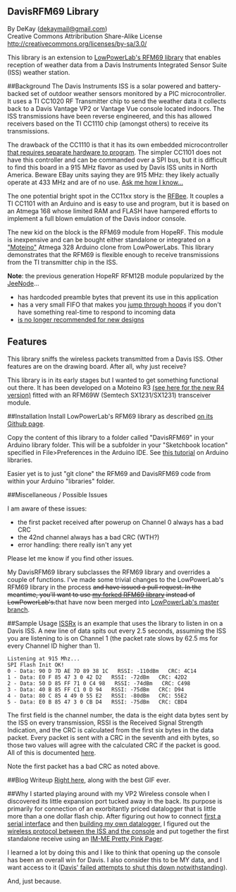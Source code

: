 DavisRFM69 Library
-------------------
By DeKay (dekaymail@gmail.com)
<br>
Creative Commons Attribribution Share-Alike License
http://creativecommons.org/licenses/by-sa/3.0/

This library is an extension to [LowPowerLab's RFM69 library](https://github.com/LowPowerLab/RFM69) that enables reception of weather data from a Davis Instruments Integrated Sensor Suite (ISS) weather station.

##Background
The Davis Instruments ISS is a solar powered and battery-backed set of outdoor weather sensors monitored by a PIC microcontroller.  It uses a TI CC1020 RF Transmitter chip to send the weather data it collects back to a Davis Vantage VP2 or Vantage Vue console located indoors.  The ISS transmissions have been reverse engineered, and this has allowed receivers based on the TI CC1110 chip (amongst others) to receive its transmissions.

The drawback of the CC1110 is that it has its own embedded microcontroller [that requires separate hardware to program](http://madscientistlabs.blogspot.ca/2012/01/troubles-with-im-me-and-goodfet.html).  The simpler CC1101 does not have this controller and can be commanded over a SPI bus, but it is difficult to find this board in a 915 MHz flavor as used by Davis ISS units in North America.  Beware EBay units saying they are 915 MHz: they likely actually operate at 433 MHz and are of no use.  [Ask me how I know...](http://madscientistlabs.blogspot.ca/2013/04/dead-end.html)

The one potential bright spot in the CC11xx story is the [RFBee](http://www.seeedstudio.com/depot/rfbee-v11-wireless-arduino-compatible-node-p-614.html).  It couples a TI CC1101 with an Arduino and is easy to use and program, but it is based on an Atmega 168 whose limited RAM and FLASH have hampered efforts to implement a full blown emulation of the Davis indoor console.

The new kid on the block is the RFM69 module from HopeRF.  This module is inexpensive and can be bought either standalone or integrated on a ["Moteino"](http://lowpowerlab.com/blog/category/moteino/) Atmega 328 Arduino clone from LowPowerLabs.  This library demonstrates that the RFM69 is flexible enough to receive transmissions from the TI transmitter chip in the ISS.

**Note**: the previous generation HopeRF RFM12B module popularized by the [JeeNode](http://jeelabs.net/projects/cafe/wiki/Dive_Into_JeeNodeshttp://jeelabs.net/projects/cafe/wiki/Dive_Into_JeeNodes)...
- has hardcoded preamble bytes that prevent its use in this application
- has a very small FIFO that makes you [jump through hoops](https://github.com/gkaindl/rfm12b-linux) if you don't have something real-time to respond to incoming data
- [is no longer recommended for new designs](http://jeelabs.org/2013/06/28/status-of-the-rfm12b/)

## Features
This library sniffs the wireless packets transmitted from a Davis ISS.  Other features are on the drawing board.  After all, why just receive?

This library is in its early stages but I wanted to get something functional out there.  It has been developed on a Moteino R3 [(see here for the new R4 version)](http://lowpowerlab.com/shop/Moteino-R4)
fitted with an RFM69W (Semtech SX1231/SX1231) transceiver module.

##Installation
Install LowPowerLab's RFM69 library as described [on its Github page](https://github.com/LowPowerLab/RFM69).

Copy the content of this library to a folder called "DavisRFM69" in your Arduino library folder.  This will be a subfolder in your "Sketchbook location" specified in File>Preferences in the Arduino IDE.  See [this tutorial](http://learn.adafruit.com/arduino-tips-tricks-and-techniques/arduino-libraries) on Arduino libraries.

Easier yet is to just "git clone" the RFM69 and DavisRFM69 code from within your Arduino "libraries" folder.

##Miscellaneous / Possible Issues

I am aware of these issues:
- the first packet received after powerup on Channel 0 always has a bad CRC
- the 42nd channel always has a bad CRC (WTH?)
- error handling: there really isn't any yet

Please let me know if you find other issues.

My DavisRFM69 library subclasses the RFM69 library and overrides a couple of functions.  I've made some trivial changes to the LowPowerLab's RFM69 library in the process ~~and have issued a pull request.  In the meantime, you'll want to use [my forked RFM69 library](https://github.com/dekay/RFM69) instead of LowPowerLab's.~~that have now been merged into [LowPowerLab's master branch](https://github.com/LowPowerLab/RFM69/tree/master).

##Sample Usage
[ISSRx](https://github.com/dekay/DavisRFM69/blob/master/Examples/ISSRx/ISSRx.ino) is an example that uses the library to listen in on a Davis ISS.  A new line of data spits out every 2.5 seconds, assuming the ISS you are listening to is on Channel 1 (the packet rate slows by 62.5 ms for every Channel ID higher than 1).

    Listening at 915 Mhz...
    SPI Flash Init OK!
    0 - Data: 90 D 7D AE 7D 89 38 1C   RSSI: -110dBm   CRC: 4C14
    1 - Data: E0 F 85 47 3 0 42 D2   RSSI: -72dBm   CRC: 42D2
    2 - Data: 50 D 85 FF 71 0 C4 98   RSSI: -74dBm   CRC: C498
    3 - Data: 40 B 85 FF C1 0 D 94   RSSI: -75dBm   CRC: D94
    4 - Data: 80 C 85 4 49 0 55 E2   RSSI: -80dBm   CRC: 55E2
    5 - Data: E0 B 85 47 3 0 CB D4   RSSI: -75dBm   CRC: CBD4

The first field is the channel number, the data is the eight data bytes sent by the ISS on every transmission, RSSI is the Received Signal Strength Indication, and the CRC is calculated from the first six bytes in the data packet.  Every packet is sent with a CRC in the seventh and eith bytes, so those two values will agree with the calculated CRC if the packet is good.  All of this is documented [here](https://github.com/dekay/im-me/blob/master/pocketwx/src/protocol.txt).

Note the first packet has a bad CRC as noted above.

##Blog Writeup
[Right here](http://madscientistlabs.blogspot.ca/2014/01/more-than-one-way-to-skin-cat.html), along with the best GIF ever.

##Why
I started playing around with my VP2 Wireless console when I discovered its little expansion port tucked away in the back.  Its purpose is primarily for connection of an exorbitantly priced datalogger that is little more than a one dollar flash chip.  After figuring out how to connect [first a serial interface](http://madscientistlabs.blogspot.ca/2011/01/davis-weatherlink-software-not-required.html) and then [building my own datalogger](http://madscientistlabs.blogspot.ca/2011/10/build-your-own-davis-console-datalogger.html), I figured out the [wireless protocol between the ISS and the console](http://madscientistlabs.blogspot.ca/2012/03/first-you-get-sugar.html) and put together the first standalone receive using an [IM-ME Pretty Pink Pager](http://madscientistlabs.blogspot.ca/2012/04/achievement-unlocked-im-me-weather.html).

I learned a lot by doing this and I like to think that opening up the console has been an overall win for Davis.  I also consider this to be MY data, and I want access to it ([Davis' failed attempts to shut this down notwithstanding](http://meteo.annoyingdesigns.com/DavisSPI.pdf)).

And, just because.
